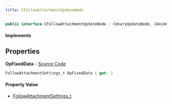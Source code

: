 ```yaml
---
title: CFollowAttachmentUpdateNode
---
```


```csharp
public interface CFollowAttachmentUpdateNode : CUnaryUpdateNode, CAnimUpdateNodeBase, ISchemaClass<CAnimUpdateNodeBase>, ISchemaClass<CUnaryUpdateNode>, ISchemaClass<CFollowAttachmentUpdateNode>, ISchemaField, ISchemaClass, INativeHandle
```

#### Implements

## Properties

**OpFixedData** - [Source Code](https://github.com/swiftly-solution/swiftlys2/blob/main/managed/src/SwiftlyS2.Generated/Schemas/Interfaces/CFollowAttachmentUpdateNode.cs#L16)

```csharp
FollowAttachmentSettings_t OpFixedData { get; }
```

#### Property Value

- [FollowAttachmentSettings_t](/docs/api/shared/schemadefinitions/followattachmentsettings_t)

